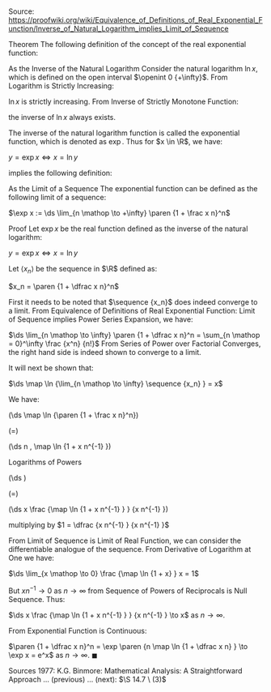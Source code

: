 # 

Source: https://proofwiki.org/wiki/Equivalence_of_Definitions_of_Real_Exponential_Function/Inverse_of_Natural_Logarithm_implies_Limit_of_Sequence



Theorem
The following definition of the concept of the real exponential function:

As the Inverse of the Natural Logarithm
Consider the natural logarithm $\ln x$, which is defined on the open interval $\openint 0 {+\infty}$.
From Logarithm is Strictly Increasing:

$\ln x$ is strictly increasing.
From Inverse of Strictly Monotone Function:

the inverse of $\ln x$ always exists.

The inverse of the natural logarithm function is called the exponential function, which is denoted as $\exp$.
Thus for $x \in \R$, we have:

$y = \exp x \iff x = \ln y$

implies the following definition:

As the Limit of a Sequence
The exponential function can be defined as the following limit of a sequence:

$\exp x := \ds \lim_{n \mathop \to +\infty} \paren {1 + \frac x n}^n$


Proof
Let $\exp x$ be the real function defined as the inverse of the natural logarithm:

$y = \exp x \iff x = \ln y$

Let $\left \langle {x_n} \right \rangle$ be the sequence in $\R$ defined as:

$x_n = \paren {1 + \dfrac x n}^n$

First it needs to be noted that $\sequence {x_n}$ does indeed converge to a limit.
From Equivalence of Definitions of Real Exponential Function: Limit of Sequence implies Power Series Expansion, we have:

$\ds \lim_{n \mathop \to \infty} \paren {1 + \dfrac x n}^n = \sum_{n \mathop = 0}^\infty \frac {x^n} {n!}$
From Series of Power over Factorial Converges, the right hand side is indeed shown to converge to a limit.

It will next be shown that:

$\ds \map \ln {\lim_{n \mathop \to \infty} \sequence {x_n} } = x$

We have:














\(\ds \map \ln {\paren {1 + \frac x n}^n}\)

\(=\)







\(\ds n \, \map \ln {1 + x n^{-1} }\)





Logarithms of Powers














\(\ds \)

\(=\)







\(\ds x \frac {\map \ln {1 + x n^{-1} } } {x n^{-1} }\)





multiplying by $1 = \dfrac {x n^{-1} } {x n^{-1} }$



From Limit of Sequence is Limit of Real Function, we can consider the differentiable analogue of the sequence.
From Derivative of Logarithm at One we have:

$\ds \lim_{x \mathop \to 0} \frac {\map \ln {1 + x} } x = 1$

But $x n^{-1} \to 0$ as $n \to \infty$ from Sequence of Powers of Reciprocals is Null Sequence.
Thus:

$\ds x \frac {\map \ln {1 + x n^{-1} } } {x n^{-1} } \to x$
as $n \to \infty$.

From Exponential Function is Continuous:

$\paren {1 + \dfrac x n}^n = \exp \paren {n \map \ln {1 + \dfrac x n} } \to \exp x = e^x$
as $n \to \infty$.
$\blacksquare$


Sources
1977: K.G. Binmore: Mathematical Analysis: A Straightforward Approach ... (previous) ... (next): $\S 14.7 \ (3)$




